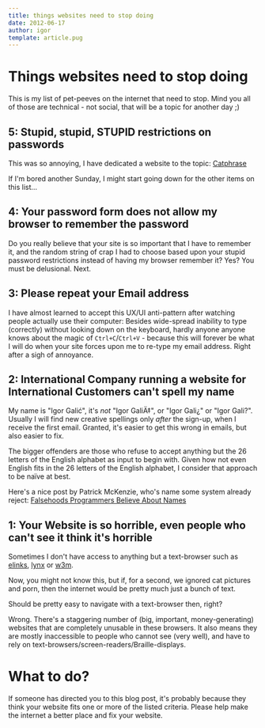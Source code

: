 ```yaml
---
title: things websites need to stop doing
date: 2012-06-17
author: igor
template: article.pug
---
```


# Things websites need to stop doing

This is my list of pet-peeves on the internet that need to stop.
Mind you all of those are technical - not social, that will be a topic for another day ;)

## 5: Stupid, stupid, STUPID restrictions on passwords

This was so annoying, I have dedicated a website to the topic: [Catphrase](http://catphrase.org/)

If I'm bored another Sunday, I might start going down for the other items on this list…

## 4: Your password form does not allow my browser to remember the password

Do you really believe that your site is so important that I have to remember it, and the random string of crap I had to choose based upon your stupid password restrictions instead of having my browser remember it? Yes? You must be delusional. Next.

## 3: Please repeat your Email address

I have almost learned to accept this UX/UI anti-pattern after watching people actually use their computer:
Besides wide-spread inability to type (correctly) without looking down on the keyboard, hardly anyone anyone knows about the magic of `Ctrl+C`/`Ctrl+V` - because this will forever be what I will do when your site forces upon me to re-type my email address.
Right after a sigh of annoyance.

## 2: International Company running a website for International Customers can't spell my name

My name is "Igor Galić", it's *not* "Igor GaliÄ‡", or "Igor Gali¿" or "Igor Gali?".
Usually I will find new creative spellings only *after* the sign-up, when I receive the first email.
Granted, it's easier to get this wrong in emails, but also easier to fix.

The bigger offenders are those who refuse to accept anything but the 26 letters of the English alphabet as input to begin with.
Given how not even English fits in the 26 letters of the English alphabet, I consider that approach to be naïve at best.

Here's a nice post by Patrick McKenzie, who's name some system already reject: [Falsehoods Programmers Believe About Names](http://www.kalzumeus.com/2010/06/17/falsehoods-programmers-believe-about-names/ "Falsehoods Programmers Believe About Names")

## 1: Your Website is so horrible, even people who can't see it think it's horrible

Sometimes I don't have access to anything but a text-browser such as [elinks](http://elinks.or.cz/), [lynx](http://lynx.isc.org/) or [w3m](http://w3m.sourceforge.net/).

Now, you might not know this, but if, for a second, we ignored cat pictures and porn, then the internet would be pretty much just a bunch of text.

Should be pretty easy to navigate with a text-browser then, right?

Wrong. There's a staggering number of (big, important, money-generating) websites that are completely unusable in these browsers.
It also means they are mostly inaccessible to people who cannot see (very well), and have to rely on text-browsers/screen-readers/Braille-displays.

# What to do?

If someone has directed you to this blog post, it's probably because they think your website fits one or more of the listed criteria.
Please help make the internet a better place and fix your website.
